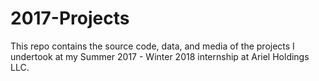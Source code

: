 # 2017-Projects
This repo contains the source code, data, and media of the projects I undertook at my Summer 2017 - Winter 2018
internship at Ariel Holdings LLC.
